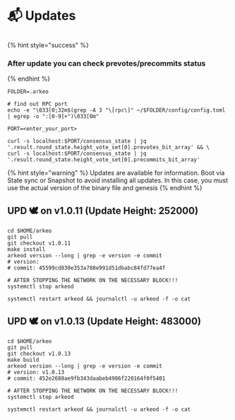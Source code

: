# 📬 Updates

##

{% hint style="success" %}
### After update you can check prevotes/precommits status
{% endhint %}

```shell
FOLDER=.arkeo

# find out RPC port
echo -e "\033[0;32m$(grep -A 3 "\[rpc\]" ~/$FOLDER/config/config.toml | egrep -o ":[0-9]+")\033[0m"

PORT=<enter_your_port>

curl -s localhost:$PORT/consensus_state | jq '.result.round_state.height_vote_set[0].prevotes_bit_array' && \
curl -s localhost:$PORT/consensus_state | jq '.result.round_state.height_vote_set[0].precommits_bit_array'
```



{% hint style="warning" %}
Updates are available for information. Boot via State sync or Snapshot to avoid installing all updates. In this case, you must use the actual version of the binary file and genesis
{% endhint %}

## UPD 🕊 on v1.0.11 (Update Height: 252000)

```shell
cd $HOME/arkeo
git pull
git checkout v1.0.11
make install
arkeod version --long | grep -e version -e commit
# version: 
# commit: 45599cd830e353a788e991d51dbabc84fd77ea4f

# AFTER STOPPING THE NETWORK ON THE NECESSARY BLOCK!!!
systemctl stop arkeod

systemctl restart arkeod && journalctl -u arkeod -f -o cat
```

## UPD 🕊 on v1.0.13 (Update Height: 483000)

```shell
cd $HOME/arkeo
git pull
git checkout v1.0.13
make build
arkeod version --long | grep -e version -e commit
# version: v1.0.13
# commit: 452e2688ae9fb343daabeb4986f220164f0f5401

# AFTER STOPPING THE NETWORK ON THE NECESSARY BLOCK!!!
systemctl stop arkeod

systemctl restart arkeod && journalctl -u arkeod -f -o cat
```
